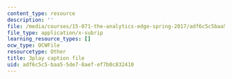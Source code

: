 ```yaml
---
content_type: resource
description: ''
file: /media/courses/15-071-the-analytics-edge-spring-2017/adf6c5c5baa55de78aefef7b0c832410_d2CfWJkklvo.vtt
file_type: application/x-subrip
learning_resource_types: []
ocw_type: OCWFile
resourcetype: Other
title: 3play caption file
uid: adf6c5c5-baa5-5de7-8aef-ef7b0c832410
---
```


